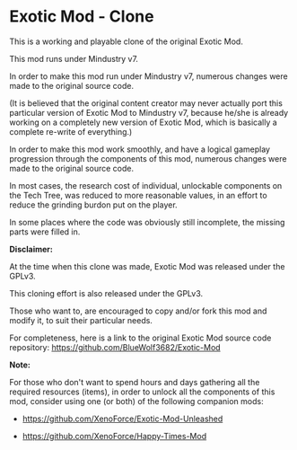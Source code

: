 # Exotic Mod - Clone

This is a working and playable clone of the original Exotic Mod.

This mod runs under Mindustry v7.

In order to make this mod run under Mindustry v7, numerous changes were made to the original source code.

(It is believed that the original content creator may never actually port this particular version of Exotic Mod to Mindustry v7, because he/she is already working on a completely new version of Exotic Mod, which is basically a complete re-write of everything.)

In order to make this mod work smoothly, and have a logical gameplay progression through the components of this mod, numerous changes were made to the original source code.

In most cases, the research cost of individual, unlockable components on the Tech Tree, was reduced to more reasonable values, in an effort to reduce the grinding burdon put on the player.

In some places where the code was obviously still incomplete, the missing parts were filled in.

**Disclaimer:**

At the time when this clone was made, Exotic Mod was released under the GPLv3.

This cloning effort is also released under the GPLv3.

Those who want to, are encouraged to copy and/or fork this mod and modify it, to suit their particular needs.

For completeness, here is a link to the original Exotic Mod source code repository: https://github.com/BlueWolf3682/Exotic-Mod

**Note:**

For those who don't want to spend hours and days gathering all the required resources (items), in order to unlock all the components of this mod, consider using one (or both) of the following companion mods:

 * https://github.com/XenoForce/Exotic-Mod-Unleashed

 * https://github.com/XenoForce/Happy-Times-Mod
